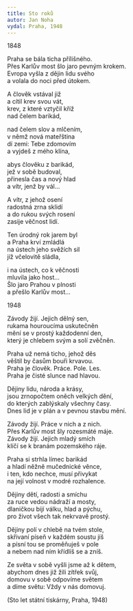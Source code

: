 ```yaml
---
title: Sto roků
autor: Jan Noha
vydal: Praha, 1948
---
```


1848

Praha se bála ticha přílišného.  
Přes Karlův most šlo jaro pevným krokem.  
Evropa vyšla z dějin lidu svého   
a volala do noci před útokem.   

A člověk vstával již    
a cítil krev svou vát,    
krev, z které vztyčil kříž  
nad čelem barikád,

nad čelem slov a mlčením,  
v němž nová mateřština    
dí zemi: Tebe zdomovím   
a vyjdeš z mého klína,

abys člověku z barikád,  
jež v sobě budoval,   
přinesla čas a nový hlad    
a vítr, jenž by vál...

A vítr, z jehož osení   
radostná zrna sklidí   
a do rukou svých rosení   
zasije věčnost lidí.

Ten úrodný rok jarem byl  
a Praha krví zmládlá    
na ústech jeho svěžích sil   
jíž včelovitě sládla,

i na ústech, co k věčnosti   
mluvila jako host...         
Šlo jaro Prahou v plnosti    
a přešlo Karlův most...


1948

Závody žijí. Jejich dělný sen,   
rukama houroucíma uskutečněn    
mění se v prostý každodenní den,   
který je chlebem svým a solí zvěčněn.

Praha už nemá ticho, jehož děs    
věštil by časům bouři krvavou.    
Praha je člověk. Práce. Pole. Les.    
Praha je čisté slunce nad hlavou.

Dějiny lidu, národa a krásy,   
jsou zrnopočtem oněch velkých dění,   
do kterých zablýskaly všechny časy.   
Dnes lid je v plán a v pevnou stavbu mění.

Závody žijí. Práce v nich a z nich.   
Přes Karlův most šly rozesmáté máje.  
Závody žijí. Jejich mladý smích    
klíčí se k branám pozemského ráje.

Praha si strhla límec barikád     
a hladí něžně mučednické věnce,   
i ten, kdo nechce, musí přivykat   
na její volnost v modré rozhalence.

Dějiny dětí, radosti a smíchu     
za ruce vedou nádraží a mosty,     
dlaničkou bijí válku, hlad a pýchu,   
pro život všech tak nekrvavě prostý.

Dějiny polí v chlebě na tvém stole,   
skřivaní píseň v každém soustu jíš    
a písní tou se proměňuješ v pole    
a nebem nad ním křídlíš se a zníš.

Ze světa v sobě vyšli jsme až k dětem,   
abychom dnes již žili zítřek svůj,   
domovu v sobě odpovíme světem   
a díme světu: Vždy v nás domovuj.


(Sto let státní tiskárny, Praha, 1948)
